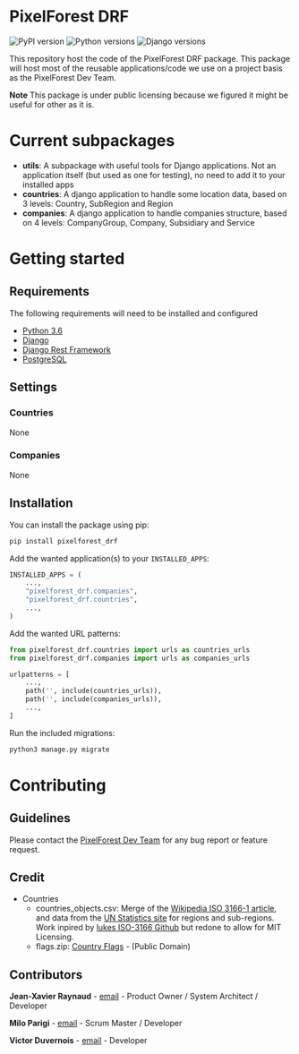 PixelForest DRF
===============

![PyPI version](https://badge.fury.io/py/pixelforest-drf.svg)
![Python versions](https://img.shields.io/pypi/pyversions/pixelforest-drf.svg)
![Django versions](https://img.shields.io/pypi/djversions/pixelforest-drf.svg?colorB=44b78b)

This repository host the code of the PixelForest DRF package.
This package will host most of the reusable applications/code we use on a project basis as the PixelForest Dev Team.

**Note** This package is under public licensing because we figured it might be useful for other as it is.

Current subpackages
====================
- **utils**: A subpackage with useful tools for Django applications. Not an application itself (but used as one for testing), no need to add it to your installed apps
- **countries**: A django application to handle some location data, based on 3 levels: Country, SubRegion and Region
- **companies**: A django application to handle companies structure, based on 4 levels: CompanyGroup, Company, Subsidiary and Service

Getting started
===============

Requirements
------------

The following requirements will need to be installed and configured

- [Python 3.6](https://www.python.org/downloads/release/python-360/)
- [Django](https://www.djangoproject.com/)
- [Django Rest Framework](https://www.django-rest-framework.org/)
- [PostgreSQL](https://www.postgresql.org)

Settings
--------

### Countries
None

### Companies
None

Installation
------------

You can install the package using pip:
```bash
pip install pixelforest_drf
```

Add the wanted application(s) to your `INSTALLED_APPS`:
```python
INSTALLED_APPS = (
    ...,
    "pixelforest_drf.companies",
    "pixelforest_drf.countries",
    ...,
)
```

Add the wanted URL patterns:
```python
from pixelforest_drf.countries import urls as countries_urls
from pixelforest_drf.companies import urls as companies_urls

urlpatterns = [
    ...,
    path('', include(countries_urls)),
    path('', include(companies_urls)),
    ...,
]
```

Run the included migrations:
```bash
python3 manage.py migrate
```

Contributing
============

Guidelines
----------
Please contact the [PixelForest Dev Team](mailto:devteam@pixelforest.io) for any bug report or feature request.

Credit
------

- Countries
    - countries_objects.csv: Merge of the [Wikipedia ISO 3166-1 article](http://en.wikipedia.org/wiki/ISO_3166-1#Officially_assigned_code_elements), and data from the [UN Statistics site](https://unstats.un.org/unsd/methodology/m49/overview) for regions and sub-regions.
    Work inpired by [lukes ISO-3166 Github](https://github.com/lukes/ISO-3166-Countries-with-Regional-Codes) but redone to allow for MIT Licensing.
    - flags.zip: [Country Flags](https://github.com/hjnilsson/country-flags) - (Public Domain)

Contributors
------------

**Jean-Xavier Raynaud** - [email](mailto:jx@pixelforest.io) - Product Owner / System Architect / Developer

**Milo Parigi** - [email](mailto:milo@pixelforest.io) - Scrum Master / Developer

**Victor Duvernois** - [email](mailto:victornithorynque@pixelforest.io ) -  Developer
